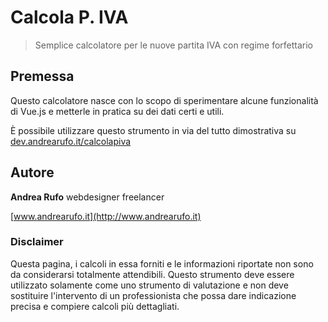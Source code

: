 # Calcola P. IVA

> Semplice calcolatore per le nuove partita IVA con regime forfettario

## Premessa

Questo calcolatore nasce con lo scopo di sperimentare alcune funzionalità di Vue.js e metterle in pratica su dei dati certi e utili.

È possibile utilizzare questo strumento in via del tutto dimostrativa su [dev.andrearufo.it/calcolapiva](http://dev.andrearufo.it/calcolapiva/)

## Autore

__Andrea Rufo__ webdesigner freelancer

[www.andrearufo.it](http://www.andrearufo.it)

### Disclaimer

Questa pagina, i calcoli in essa forniti e le informazioni riportate non sono da considerarsi totalmente attendibili. Questo strumento deve essere utilizzato solamente come uno strumento di valutazione e non deve sostituire l'intervento di un professionista che possa dare indicazione precisa e compiere calcoli più dettagliati.
